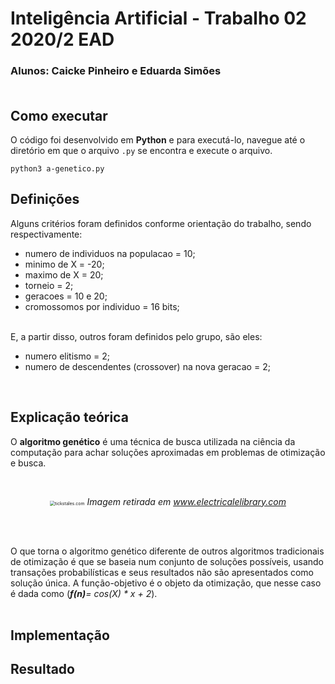 # Inteligência Artificial - Trabalho 02 2020/2 EAD
### Alunos: Caicke Pinheiro e Eduarda Simões<BR><BR>

## Como executar
O código foi desenvolvido em **Python** e para executá-lo, navegue até o diretório em que o arquivo `.py` se encontra e execute o arquivo.

```
python3 a-genetico.py
```

## Definições
Alguns critérios foram definidos conforme orientação do trabalho, sendo respectivamente:<br>
<ul>
    <li>numero de individuos na populacao = 10;</li>
    <li>minimo de X = -20;</li>
    <li>maximo de X = 20;</li>
    <li>torneio = 2;</li>
    <li>geracoes = 10 e 20;</li>
	<li>cromossomos por individuo = 16 bits;</li>
</ul><br>
E, a partir disso, outros foram definidos pelo grupo, são eles:<br>
<ul>
    <li>numero elitismo = 2;</li>
    <li>numero de descendentes (crossover) na nova geracao = 2;</li>
</ul>
<BR>

## Explicação teórica

O **algoritmo genético** é uma técnica de busca utilizada na ciência da computação para achar soluções aproximadas em problemas de otimização e busca.

<br>

<figure style="text-align:center">
	<img src="https://www.electricalelibrary.com/wp-content/uploads/2018/04/Fluxograma-AG-PT.png" alt="tickstales.com" style="zoom:50%;" />
<i>Imagem retirada em <a href="www.electricalelibrary.com">www.electricalelibrary.com</a></i>
</figure>

<br>
<br>

O  que torna o algoritmo genético diferente de outros algoritmos tradicionais de otimização é que se baseia num conjunto de soluções possíveis, usando transações probabilísticas e seus resultados não são apresentados como solução única. A função-objetivo é o objeto da otimização, que nesse caso é dada como (<i><b>f(n)</b>= cos(X) * x + 2</i></div>).  
<br>

## Implementação

## Resultado
